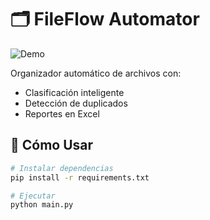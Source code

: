 # 🗂️ FileFlow Automator

![Demo](docs/demo.gif)

Organizador automático de archivos con:
- Clasificación inteligente
- Detección de duplicados
- Reportes en Excel

## 🚀 Cómo Usar
```bash
# Instalar dependencias
pip install -r requirements.txt

# Ejecutar
python main.py
